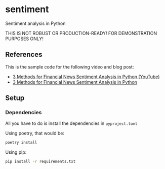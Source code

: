 # sentiment
Sentiment analysis in Python


THIS IS NOT ROBUST OR PRODUCTION-READY! FOR DEMONSTRATION PURPOSES ONLY!

## References

This is the sample code for the following video and blog post:

- [3 Methods for Financial News Sentiment Analysis in Python (YouTube)](https://youtu.be/FRDKeNEeNAQ)
- [3 Methods for Financial News Sentiment Analysis in Python](https://vincent.codes.finance/posts/sentiment/)

## Setup

### Dependencies

All you have to do is install the dependencies in `pyproject.toml`

Using poetry, that would be:

```bash
poetry install
```


Using pip:
```bash
pip install -r requirements.txt
```